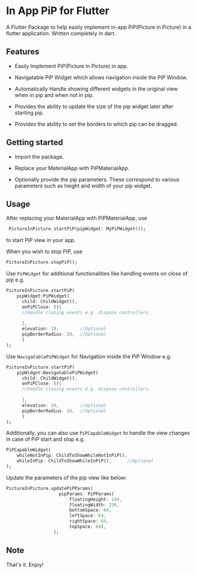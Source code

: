 # In App PiP for Flutter

A Flutter Package to help easily implement in-app PiP(Picture in Picture) in a flutter application.
Written completely in dart. 

## Features

* Easily Implement PiP(Picture in Picture) in app.

* Navigatable PiP Widget which allows navigation inside the PiP Window.

* Automatically Handle showing different widgets in the original view when in pip and when not in pip.

* Provides the ability to update the size of the pip widget later after starting pip.

* Provides the ability to set the borders to which pip can be dragged.

## Getting started

* Import the package.

* Replace your MaterialApp with PiPMaterialApp. 

* Optionally provide the pip parameters. These correspond to various parameters such as height and width of your pip widget.


## Usage

After replacing your MaterialApp with PiPMaterialApp, use 

```dart
 PictureInPicture.startPiP(pipWidget: MyPiPWidget());
```

to start PiP view in your app.

When you wish to stop PiP, use

```dart
PictureInPicture.stopPiP();
```

Use `PiPWidget` for additional functionalities like handling events on close of pip e.g.

```dart
PictureInPicture.startPiP(
    pipWidget:PiPWidget(
      child: ChildWidget(),
      onPiPClose: (){
      //Handle closing events e.g. dispose controllers.
      
      },
      elevation: 10,        //Optional
      pipBorderRadius: 10,  //Optional
      )
);
```

Use `NavigatablePiPWidget` for Navigation inside the PiP Window e.g.

```dart
PictureInPicture.startPiP(
    pipWidget:NavigatablePiPWidget(
      child: ChildWidget(),
      onPiPClose: (){
      //Handle closing events e.g. dispose controllers.
      
      },
      elevation: 10,        //Optional
      pipBorderRadius: 10,  //Optional
      )
);
```


Additionally, you can also use `PiPCapableWidget` to handle the view changes in case of PiP start and stop e.g.

```dart
PiPCapableWidget(
    whileNotInPip: ChildToShowWhileNotInPiP(),
    whileInPip: ChildToShowWhileInPiP(),      //Optional
);
```

Update the parameters of the pip view like below:
```dart
PictureInPicture.updatePiPParams(
                    pipParams: PiPParams(
                        floatingHeight: 144,
                        floatingWidth: 256,
                        bottomSpace: 64,
                        leftSpace: 64,
                        rightSpace: 64,
                        topSpace: 64),
                  );
```

## Note
That's it. Enjoy!

